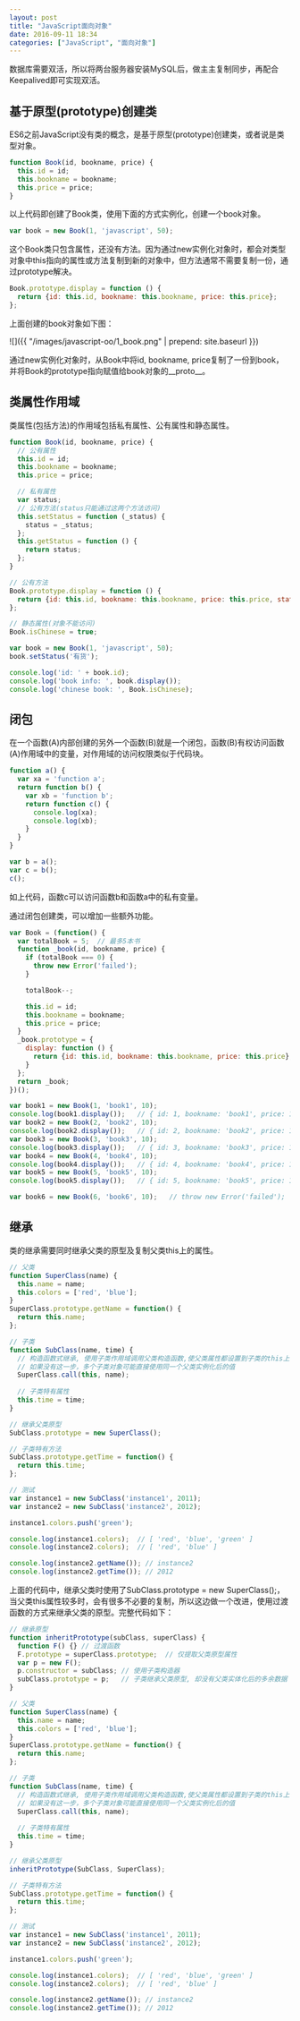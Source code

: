 ```yaml
---
layout: post
title: "JavaScript面向对象"
date: 2016-09-11 18:34
categories: ["JavaScript", "面向对象"]
---
```


数据库需要双活，所以将两台服务器安装MySQL后，做主主复制同步，再配合Keepalived即可实现双活。

基于原型(prototype)创建类
------------------------------

ES6之前JavaScript没有类的概念，是基于原型(prototype)创建类，或者说是类型对象。

```javascript
function Book(id, bookname, price) {
  this.id = id;
  this.bookname = bookname;
  this.price = price;
}
```

以上代码即创建了Book类，使用下面的方式实例化，创建一个book对象。

```javascript
var book = new Book(1, 'javascript', 50);
```

这个Book类只包含属性，还没有方法。因为通过new实例化对象时，都会对类型对象中this指向的属性或方法复制到新的对象中，但方法通常不需要复制一份，通过prototype解决。

```javascript
Book.prototype.display = function () {
  return {id: this.id, bookname: this.bookname, price: this.price};
};
```

上面创建的book对象如下图：

![]({{ "/images/javascript-oo/1_book.png" | prepend: site.baseurl }})

通过new实例化对象时，从Book中将id, bookname, price复制了一份到book，并将Book的prototype指向赋值给book对象的__proto__。

类属性作用域
-------------------------------

类属性(包括方法)的作用域包括私有属性、公有属性和静态属性。

```javascript
function Book(id, bookname, price) {
  // 公有属性
  this.id = id;
  this.bookname = bookname;
  this.price = price;

  // 私有属性
  var status;
  // 公有方法(status只能通过这两个方法访问)
  this.setStatus = function (_status) {
    status = _status;
  };
  this.getStatus = function () {
    return status;
  };
}

// 公有方法
Book.prototype.display = function () {
  return {id: this.id, bookname: this.bookname, price: this.price, status: this.getStatus()};
};

// 静态属性(对象不能访问)
Book.isChinese = true;

var book = new Book(1, 'javascript', 50);
book.setStatus('有货');

console.log('id: ' + book.id);
console.log('book info: ', book.display());
console.log('chinese book: ', Book.isChinese);
```

闭包
-------------------------------

在一个函数(A)内部创建的另外一个函数(B)就是一个闭包，函数(B)有权访问函数(A)作用域中的变量，对作用域的访问权限类似于代码块。

```javascript
function a() {
  var xa = 'function a';
  return function b() {
    var xb = 'function b';
    return function c() {
      console.log(xa);
      console.log(xb);
    }
  }
}

var b = a();
var c = b();
c();
```

如上代码，函数c可以访问函数b和函数a中的私有变量。

通过闭包创建类，可以增加一些额外功能。

```javascript
var Book = (function() {
  var totalBook = 5;  // 最多5本书
  function _book(id, bookname, price) {
    if (totalBook === 0) {
      throw new Error('failed');
    }

    totalBook--;

    this.id = id;
    this.bookname = bookname;
    this.price = price;
  }
  _book.prototype = {
    display: function () {
      return {id: this.id, bookname: this.bookname, price: this.price};
    }
  };
  return _book;
})();

var book1 = new Book(1, 'book1', 10);
console.log(book1.display());	// { id: 1, bookname: 'book1', price: 10 }
var book2 = new Book(2, 'book2', 10);
console.log(book2.display());	// { id: 2, bookname: 'book2', price: 10 }
var book3 = new Book(3, 'book3', 10);
console.log(book3.display());	// { id: 3, bookname: 'book3', price: 10 }
var book4 = new Book(4, 'book4', 10);
console.log(book4.display());	// { id: 4, bookname: 'book4', price: 10 }
var book5 = new Book(5, 'book5', 10);
console.log(book5.display());	// { id: 5, bookname: 'book5', price: 10 }

var book6 = new Book(6, 'book6', 10);	// throw new Error('failed');
```

继承
-------------------------------

类的继承需要同时继承父类的原型及复制父类this上的属性。

```javascript
// 父类
function SuperClass(name) {
  this.name = name;
  this.colors = ['red', 'blue'];
}
SuperClass.prototype.getName = function() {
  return this.name;
};

// 子类
function SubClass(name, time) {
  // 构造函数式继承, 使用子类作用域调用父类构造函数,使父类属性都设置到子类的this上
  // 如果没有这一步，多个子类对象可能直接使用同一个父类实例化后的值
  SuperClass.call(this, name);
  
  // 子类特有属性
  this.time = time;
}

// 继承父类原型
SubClass.prototype = new SuperClass();

// 子类特有方法
SubClass.prototype.getTime = function() {
  return this.time;
};

// 测试
var instance1 = new SubClass('instance1', 2011);
var instance2 = new SubClass('instance2', 2012);

instance1.colors.push('green');

console.log(instance1.colors);  // [ 'red', 'blue', 'green' ]
console.log(instance2.colors);  // [ 'red', 'blue' ]

console.log(instance2.getName()); // instance2
console.log(instance2.getTime()); // 2012
```

上面的代码中，继承父类时使用了SubClass.prototype = new SuperClass();，当父类this属性较多时，会有很多不必要的复制，所以这边做一个改进，使用过渡函数的方式来继承父类的原型。完整代码如下：

```javascript
// 继承原型
function inheritPrototype(subClass, superClass) {
  function F() {} // 过渡函数
  F.prototype = superClass.prototype;  // 仅提取父类原型属性
  var p = new F();
  p.constructor = subClass; // 使用子类构造器
  subClass.prototype = p;   // 子类继承父类原型, 却没有父类实体化后的多余数据
}

// 父类
function SuperClass(name) {
  this.name = name;
  this.colors = ['red', 'blue'];
}
SuperClass.prototype.getName = function() {
  return this.name;
};

// 子类
function SubClass(name, time) {
  // 构造函数式继承, 使用子类作用域调用父类构造函数,使父类属性都设置到子类的this上
  // 如果没有这一步，多个子类对象可能直接使用同一个父类实例化后的值
  SuperClass.call(this, name);
  
  // 子类特有属性
  this.time = time;
}

// 继承父类原型
inheritPrototype(SubClass, SuperClass);

// 子类特有方法
SubClass.prototype.getTime = function() {
  return this.time;
};

// 测试
var instance1 = new SubClass('instance1', 2011);
var instance2 = new SubClass('instance2', 2012);

instance1.colors.push('green');

console.log(instance1.colors);  // [ 'red', 'blue', 'green' ]
console.log(instance2.colors);  // [ 'red', 'blue' ]

console.log(instance2.getName()); // instance2
console.log(instance2.getTime()); // 2012
```

